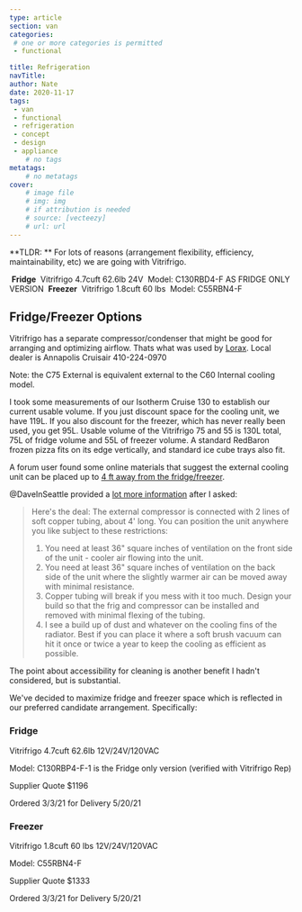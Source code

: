 ```yaml
---
type: article
section: van
categories: 
 # one or more categories is permitted
 - functional

title: Refrigeration
navTitle: 
author: Nate
date: 2020-11-17
tags:
 - van
 - functional
 - refrigeration
 - concept
 - design
 - appliance
	# no tags
metatags:
	# no metatags
cover: 
	# image file
	# img: img
	# if attribution is needed
	# source: [vecteezy]
	# url: url
---
```


**TLDR: ** For lots of reasons (arrangement flexibility, efficiency, maintainability, etc) we are going with Vitrifrigo.

​	**Fridge**
​		Vitrifrigo 4.7cuft 62.6lb 24V
​		Model: C130RBD4-F AS FRIDGE ONLY VERSION
​	**Freezer**
​		Vitrifrigo 1.8cuft 60 lbs
​		Model: C55RBN4-F 



## Fridge/Freezer Options

Vitrifrigo has a separate compressor/condenser that might be good for arranging and optimizing airflow.  Thats what was used by [Lorax](https://www.fordtransitusaforum.com/threads/the-lorax-build-thread.72698/post-997532).  Local dealer is Annapolis Cruisair 410-224-0970

Note: the C75 External is equivalent external to the C60 Internal cooling model.

I took some measurements of our Isotherm Cruise 130 to establish our current usable volume.  If you just discount space for the cooling unit, we have 119L.  If you also discount for the freezer, which has never really been used, you get 95L.  Usable volume of the Vitrifrigo 75 and 55 is 130L total,  75L of fridge volume and 55L of freezer volume.  A standard RedBaron frozen pizza fits on its edge vertically, and standard ice cube trays also fit.

A forum user found some online materials that suggest the external cooling unit can be placed up to [4 ft away from the fridge/freezer](https://www.fordtransitusaforum.com/threads/the-lorax-build-thread.72698/post-1073410).

@DaveInSeattle provided a [lot more information](https://www.fordtransitusaforum.com/threads/the-lorax-build-thread.72698/post-1073460) after I asked:

> Here's the deal: The external compressor is connected with 2 lines of soft copper tubing, about 4' long. You can position the unit anywhere you like subject to these restrictions:
>
> 1. You need at least 36" square inches of ventilation on the front side of the unit - cooler air flowing into the unit.
> 2. You need at least 36" square inches of ventilation on the back side of the unit where the slightly warmer air can be moved away with minimal resistance.
> 3. Copper tubing will break if you mess with it too much. Design your build so that the frig and compressor can be installed and removed with minimal flexing of the tubing.
> 4. I see a build up of dust and whatever on the cooling fins of the radiator. Best if you can place it where a soft brush vacuum can hit it once or twice a year to keep the cooling as efficient as possible.

The point about accessibility for cleaning is another benefit I hadn't considered, but is substantial.

We've decided to maximize fridge and freezer space which is reflected in our preferred candidate arrangement.  Specifically:



### Fridge

Vitrifrigo 4.7cuft 62.6lb 12V/24V/120VAC

Model: C130RBP4-F-1 is the Fridge only version (verified with Vitrifrigo Rep)

Supplier Quote $1196

Ordered 3/3/21 for Delivery 5/20/21

### Freezer

Vitrifrigo 1.8cuft 60 lbs 12V/24V/120VAC

Model: C55RBN4-F 

Supplier Quote $1333

Ordered 3/3/21 for Delivery 5/20/21

### 

